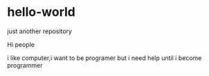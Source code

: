 # hello-world
just another repository

Hi people

i like computer,i want to be programer but i need help until i become programmer
